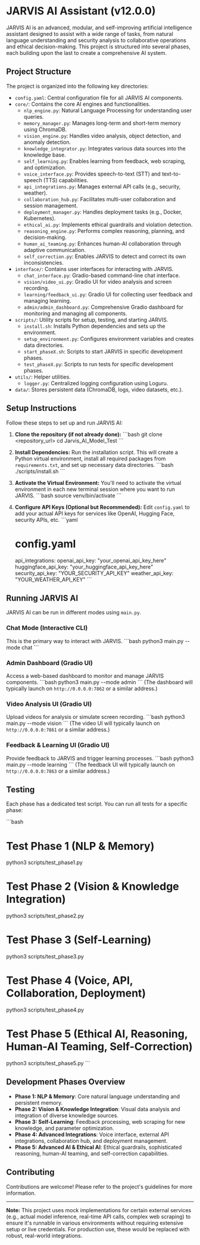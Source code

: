 # JARVIS AI Assistant (v12.0.0)

JARVIS AI is an advanced, modular, and self-improving artificial intelligence assistant designed to assist with a wide range of tasks, from natural language understanding and security analysis to collaborative operations and ethical decision-making. This project is structured into several phases, each building upon the last to create a comprehensive AI system.

## Project Structure

The project is organized into the following key directories:

-   `config.yaml`: Central configuration file for all JARVIS AI components.
-   `core/`: Contains the core AI engines and functionalities.
    -   `nlp_engine.py`: Natural Language Processing for understanding user queries.
    -   `memory_manager.py`: Manages long-term and short-term memory using ChromaDB.
    -   `vision_engine.py`: Handles video analysis, object detection, and anomaly detection.
    -   `knowledge_integrator.py`: Integrates various data sources into the knowledge base.
    -   `self_learning.py`: Enables learning from feedback, web scraping, and optimization.
    -   `voice_interface.py`: Provides speech-to-text (STT) and text-to-speech (TTS) capabilities.
    -   `api_integrations.py`: Manages external API calls (e.g., security, weather).
    -   `collaboration_hub.py`: Facilitates multi-user collaboration and session management.
    -   `deployment_manager.py`: Handles deployment tasks (e.g., Docker, Kubernetes).
    -   `ethical_ai.py`: Implements ethical guardrails and violation detection.
    -   `reasoning_engine.py`: Performs complex reasoning, planning, and decision-making.
    -   `human_ai_teaming.py`: Enhances human-AI collaboration through adaptive communication.
    -   `self_correction.py`: Enables JARVIS to detect and correct its own inconsistencies.
-   `interface/`: Contains user interfaces for interacting with JARVIS.
    -   `chat_interface.py`: Gradio-based command-line chat interface.
    -   `vision/video_ui.py`: Gradio UI for video analysis and screen recording.
    -   `learning/feedback_ui.py`: Gradio UI for collecting user feedback and managing learning.
    -   `admin/admin_dashboard.py`: Comprehensive Gradio dashboard for monitoring and managing all components.
-   `scripts/`: Utility scripts for setup, testing, and starting JARVIS.
    -   `install.sh`: Installs Python dependencies and sets up the environment.
    -   `setup_environment.py`: Configures environment variables and creates data directories.
    -   `start_phaseX.sh`: Scripts to start JARVIS in specific development phases.
    -   `test_phaseX.py`: Scripts to run tests for specific development phases.
-   `utils/`: Helper utilities.
    -   `logger.py`: Centralized logging configuration using Loguru.
-   `data/`: Stores persistent data (ChromaDB, logs, video datasets, etc.).

## Setup Instructions

Follow these steps to set up and run JARVIS AI:

1.  **Clone the repository (if not already done):**
    \`\`\`bash
    git clone <repository_url>
    cd Jarvis_AI_Model_Test
    \`\`\`

2.  **Install Dependencies:**
    Run the installation script. This will create a Python virtual environment, install all required packages from `requirements.txt`, and set up necessary data directories.
    \`\`\`bash
    ./scripts/install.sh
    \`\`\`

3.  **Activate the Virtual Environment:**
    You'll need to activate the virtual environment in each new terminal session where you want to run JARVIS.
    \`\`\`bash
    source venv/bin/activate
    \`\`\`

4.  **Configure API Keys (Optional but Recommended):**
    Edit `config.yaml` to add your actual API keys for services like OpenAI, Hugging Face, security APIs, etc.
    \`\`\`yaml
    # config.yaml
    api_integrations:
      openai_api_key: "your_openai_api_key_here"
      huggingface_api_key: "your_huggingface_api_key_here"
      security_api_key: "YOUR_SECURITY_API_KEY"
      weather_api_key: "YOUR_WEATHER_API_KEY"
    \`\`\`

## Running JARVIS AI

JARVIS AI can be run in different modes using `main.py`.

### Chat Mode (Interactive CLI)

This is the primary way to interact with JARVIS.
\`\`\`bash
python3 main.py --mode chat
\`\`\`

### Admin Dashboard (Gradio UI)

Access a web-based dashboard to monitor and manage JARVIS components.
\`\`\`bash
python3 main.py --mode admin
\`\`\`
(The dashboard will typically launch on `http://0.0.0.0:7862` or a similar address.)

### Video Analysis UI (Gradio UI)

Upload videos for analysis or simulate screen recording.
\`\`\`bash
python3 main.py --mode vision
\`\`\`
(The video UI will typically launch on `http://0.0.0.0:7861` or a similar address.)

### Feedback & Learning UI (Gradio UI)

Provide feedback to JARVIS and trigger learning processes.
\`\`\`bash
python3 main.py --mode learning
\`\`\`
(The feedback UI will typically launch on `http://0.0.0.0:7863` or a similar address.)

## Testing

Each phase has a dedicated test script. You can run all tests for a specific phase:

\`\`\`bash
# Test Phase 1 (NLP & Memory)
python3 scripts/test_phase1.py

# Test Phase 2 (Vision & Knowledge Integration)
python3 scripts/test_phase2.py

# Test Phase 3 (Self-Learning)
python3 scripts/test_phase3.py

# Test Phase 4 (Voice, API, Collaboration, Deployment)
python3 scripts/test_phase4.py

# Test Phase 5 (Ethical AI, Reasoning, Human-AI Teaming, Self-Correction)
python3 scripts/test_phase5.py
\`\`\`

## Development Phases Overview

-   **Phase 1: NLP & Memory**: Core natural language understanding and persistent memory.
-   **Phase 2: Vision & Knowledge Integration**: Visual data analysis and integration of diverse knowledge sources.
-   **Phase 3: Self-Learning**: Feedback processing, web scraping for new knowledge, and parameter optimization.
-   **Phase 4: Advanced Integrations**: Voice interface, external API integrations, collaboration hub, and deployment management.
-   **Phase 5: Advanced AI & Ethical AI**: Ethical guardrails, sophisticated reasoning, human-AI teaming, and self-correction capabilities.

## Contributing

Contributions are welcome! Please refer to the project's guidelines for more information.

---

**Note:** This project uses mock implementations for certain external services (e.g., actual model inference, real-time API calls, complex web scraping) to ensure it's runnable in various environments without requiring extensive setup or live credentials. For production use, these would be replaced with robust, real-world integrations.
